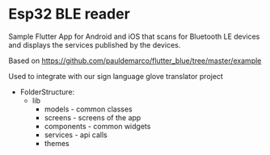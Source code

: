 # Esp32 BLE reader

Sample Flutter App for Android and iOS that scans for Bluetooth LE devices and displays the services published by the devices.

Based on https://github.com/pauldemarco/flutter_blue/tree/master/example

Used to integrate with our sign language glove translator project

- FolderStructure:
    - lib
        - models - common classes
        - screens - screens of the app
        - components - common widgets
        - services - api calls
        - themes
